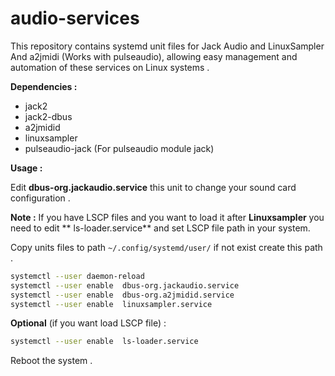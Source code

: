 # audio-services

This repository contains systemd unit files for Jack Audio and LinuxSampler And a2jmidi (Works with pulseaudio), allowing easy management and automation of these services on Linux systems . 

**Dependencies :**
- jack2
- jack2-dbus 
- a2jmidid
- linuxsampler
- pulseaudio-jack (For pulseaudio module jack)


**Usage :**

 Edit **dbus-org.jackaudio.service** this unit to change your sound card configuration .

**Note :** If you have LSCP files and you want to load it after  **Linuxsampler**  you need to edit ** ls-loader.service**  and set LSCP file path in your system.

Copy units files to path `~/.config/systemd/user/` if not exist create this path .

```bash
systemctl --user daemon-reload
systemctl --user enable  dbus-org.jackaudio.service
systemctl --user enable  dbus-org.a2jmidid.service
systemctl --user enable  linuxsampler.service
```

**Optional** (if you want load LSCP file) : 
```bash
systemctl --user enable  ls-loader.service
```
Reboot the system .
